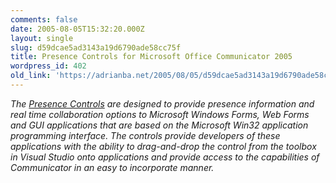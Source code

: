 ```yaml
---
comments: false
date: 2005-08-05T15:32:20.000Z
layout: single
slug: d59dcae5ad3143a19d6790ade58cc75f
title: Presence Controls for Microsoft Office Communicator 2005
wordpress_id: 402
old_link: 'https://adrianba.net/2005/08/05/d59dcae5ad3143a19d6790ade58cc75f/'
---
```

_The
[
Presence Controls](http://www.microsoft.com/downloads/details.aspx?familyid=75febb65-cd20-44ec-a603-430e14d45fa6) are designed to provide presence information
and real time collaboration options to Microsoft Windows Forms, Web
Forms and GUI applications that are based on the Microsoft Win32
application programming interface. The controls provide developers
of these applications with the ability to drag-and-drop the control
from the toolbox in Visual Studio onto applications and provide
access to the capabilities of Communicator in an easy to
incorporate manner._
